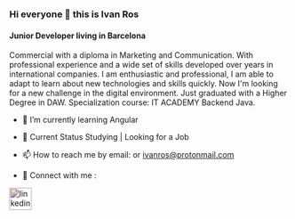 ### Hi everyone 👋 this is Ivan Ros

#### Junior Developer living in Barcelona

Commercial with a diploma in Marketing and Communication. With professional experience and a wide set of skills developed over years in international companies.
I am enthusiastic and professional, I am able to adapt to learn about new technologies and skills quickly. Now I'm looking for a new challenge in the digital environment. Just graduated with a Higher Degree in DAW. Specialization course: IT ACADEMY Backend Java.


- 🌱 I’m currently learning Angular

- 🔭 Current Status Studying | Looking for a Job

-  📫 How to reach me by email:  or ivanros@protonmail.com

- 🔗 Connect with me :
  
[<img src='https://raw.githubusercontent.com/rahuldkjain/github-profile-readme-generator/master/src/images/icons/Social/linked-in-alt.svg' alt='linkedin' height='40' style='filter: brightness(90%) hue-rotate(180deg);'>](https://www.linkedin.com/in/https://www.linkedin.com/in/ivan/)


